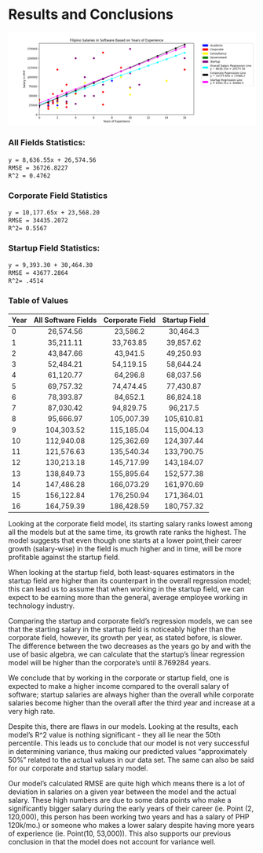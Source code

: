 # Results and Conclusions

![alt text](https://github.com/gabrielchase/Salary-Survey-Simple-Linear-Regression/blob/master/linear_regression_results.png "Results and Conclusions")

### All Fields Statistics:
    y = 8,636.55x + 26,574.56
    RMSE = 36726.8227
    R^2 = 0.4762

### Corporate Field Statistics
    y = 10,177.65x + 23,568.20
    RMSE = 34435.2072
    R^2= 0.5567

### Startup Field Statistics:
    y = 9,393.30 + 30,464.30
    RMSE = 43677.2864
    R^2= .4514

### Table of Values
| Year | All Software Fields | Corporate Field  | Startup Field |
| ---- |:-------------------:| :---------------:| :-----------: |
|  0   | 26,574.56           | 23,586.2         | 30,464.3      |
|  1   | 35,211.11           | 33,763.85        | 39,857.62     |
|  2   | 43,847.66           | 43,941.5         | 49,250.93     |
|  3   | 52,484.21           | 54,119.15        | 58,644.24     |
|  4   | 61,120.77           | 64,296.8         | 68,037.56     |
|  5   | 69,757.32           | 74,474.45        | 77,430.87     |
|  6   | 78,393.87           | 84,652.1         | 86,824.18     |
|  7   | 87,030.42           | 94,829.75        | 96,217.5      |
|  8   | 95,666.97           | 105,007.39       | 105,610.81    |
|  9   | 104,303.52          | 115,185.04       | 115,004.13    |
|  10  | 112,940.08          | 125,362.69       | 124,397.44    |
|  11  | 121,576.63          | 135,540.34       | 133,790.75    |
|  12  | 130,213.18          | 145,717.99       | 143,184.07    |
|  13  | 138,849.73          | 155,895.64       | 152,577.38    |
|  14  | 147,486.28          | 166,073.29       | 161,970.69    |
|  15  | 156,122.84          | 176,250.94       | 171,364.01    |
|  16  | 164,759.39          | 186,428.59       | 180,757.32    |



   Looking at the corporate field model, its starting salary ranks 
lowest among all the models but at the same time, its growth rate ranks the highest. The model suggests that even though one starts at a lower point,their career growth (salary-wise) in the field is much higher and in time, will be more profitable against the startup field.      

   When looking at the startup field, both least-squares estimators in
the startup field are higher than its counterpart in the overall 
regression model; this can lead us to assume that when working in the startup field, we can expect to be earning more than the general, 
average employee working in technology industry. 

   Comparing the startup and corporate field’s regression models, we 
can see that the starting salary in the startup field is noticeably 
higher than the corporate field, however, its growth per year, as stated 
before, is slower. The difference between the two decreases as the years 
go by and with the use of basic algebra, we can calculate that the 
startup’s linear regression model will be higher than the corporate’s 
until 8.769284 years. 

   We conclude that by working in the corporate or startup field, one 
is expected to make a higher income compared to the overall salary of 
software; startup salaries are always higher than the overall while 
corporate salaries become higher than the overall after the third year 
and increase at a very high rate. 

   Despite this, there are flaws in our models. Looking at the results, 
each model’s R^2 value is nothing significant - they all lie near the
50th percentile. This leads us to conclude that our model is not very 
successful in determining variance, thus making our predicted values 
“approximately 50%” related to the actual values in our data set. The 
same can also be said for our corporate and startup salary model.

   Our model’s calculated RMSE are quite high which means there is a 
lot of deviation in salaries on a given year between the model and the 
actual salary. These high numbers are due to some data points who make a 
significantly bigger salary during the early years of their career (ie. 
Point (2, 120,000), this person has been working two years and has a 
salary of PHP 120k/mo.) or someone who makes a lower salary despite 
having more years of experience (ie. Point(10, 53,000)). This also 
supports our previous conclusion in that the model does not account for 
variance well.
